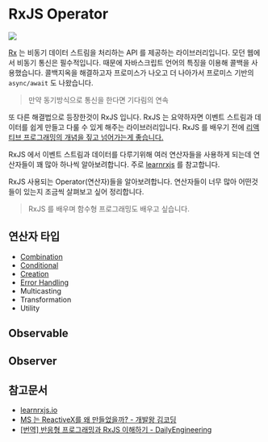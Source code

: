 # RxJS Operator

![](http://reactivex.io/assets/Rx_Logo_S.png)

[Rx](http://reactivex.io/intro.html) 는 비동기 데이터 스트림을 처리하는 API 를 제공하는 라이브러리입니다. 모던 웹에서 비동기 통신은 필수적입니다. 때문에 자바스크립트 언어의 특징을 이용해 콜백을 사용했습니다. 콜백지옥을 해결하고자 프로미스가 나오고 더 나아가서 프로미스 기반의 `async/await` 도 나왔습니다.

> 만약 동기방식으로 통신을 한다면 기다림의 연속

또 다른 해결법으로 등장한것이 RxJS 입니다. RxJS 는 요약하자면 이벤트 스트림과 데이터를 쉽게 만들고 다룰 수 있게 해주는 라이브러리입니다. RxJS 를 배우기 전에 [리액티브 프로그래밍의 개념을 짚고 넘어가는게 좋습니다.](https://github.com/heecheolman/TIL/blob/master/angular/angular13.md)


RxJS 에서 이벤트 스트림과 데이터를 다루기위해 여러 연산자들을 사용하게 되는데 연산자들이 꽤 많아 하나씩 알아보려합니다. 주로 [learnrxjs](https://www.learnrxjs.io/) 를 참고합니다.

RxJS 사용되는 Operator(연산자)들을 알아보려합니다. 연산자들이 너무 많아 어떤것들이 있는지 조금씩 살펴보고 싶어 정리합니다.

> RxJS 를 배우며 함수형 프로그래밍도 배우고 싶습니다.

## 연산자 타입

* [Combination](https://github.com/heecheolman/TIL/blob/master/rxjs/rxjs-combination.md)
* [Conditional](https://github.com/heecheolman/TIL/blob/master/rxjs/rxjs-conditional.md)
* [Creation](https://github.com/heecheolman/TIL/blob/master/rxjs/rxjs-creation.md)
* [Error Handling](https://github.com/heecheolman/TIL/blob/master/rxjs/rxjs-error-handling.md)
* Multicasting
* Transformation
* Utility

## Observable

## Observer


## 참고문서
* [learnrxjs.io](https://www.learnrxjs.io/)
* [MS 는 ReactiveX를 왜 만들었을까? - 개발왕 김코딩](https://huns.me/development/2051)
* [[번역] 반응형 프로그래밍과 RxJS 이해하기 - DailyEngineering](https://hyunseob.github.io/2016/10/09/understanding-reactive-programming-and-rxjs/)
